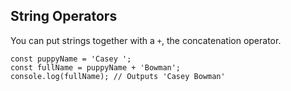 ## String Operators

You can put strings together with a `+`, the concatenation operator.

```
const puppyName = 'Casey ';
const fullName = puppyName + 'Bowman';
console.log(fullName); // Outputs 'Casey Bowman'
```